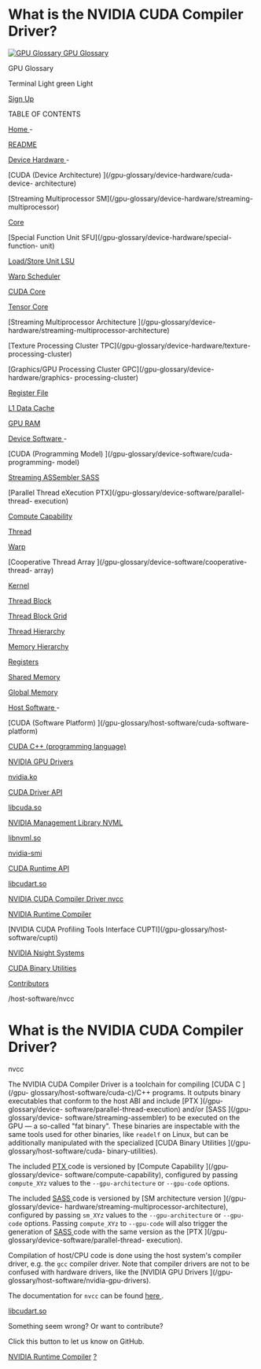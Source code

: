 # What is the NVIDIA CUDA Compiler Driver?

[![GPU Glossary](/_app/immutable/assets/modal-logo-terminal.Cs4Cm_SQ.svg) GPU
Glossary](/)

GPU Glossary

Terminal Light green Light

[Sign Up ](/signup)

TABLE OF CONTENTS

[Home ](/gpu-glossary) -

[README ](/gpu-glossary/readme)

[Device Hardware ](/gpu-glossary/device-hardware) -

[CUDA (Device Architecture) ](/gpu-glossary/device-hardware/cuda-device-
architecture)

[Streaming Multiprocessor SM](/gpu-glossary/device-hardware/streaming-
multiprocessor)

[Core ](/gpu-glossary/device-hardware/core)

[Special Function Unit SFU](/gpu-glossary/device-hardware/special-function-
unit)

[Load/Store Unit LSU](/gpu-glossary/device-hardware/load-store-unit)

[Warp Scheduler ](/gpu-glossary/device-hardware/warp-scheduler)

[CUDA Core ](/gpu-glossary/device-hardware/cuda-core)

[Tensor Core ](/gpu-glossary/device-hardware/tensor-core)

[Streaming Multiprocessor Architecture ](/gpu-glossary/device-
hardware/streaming-multiprocessor-architecture)

[Texture Processing Cluster TPC](/gpu-glossary/device-hardware/texture-
processing-cluster)

[Graphics/GPU Processing Cluster GPC](/gpu-glossary/device-hardware/graphics-
processing-cluster)

[Register File ](/gpu-glossary/device-hardware/register-file)

[L1 Data Cache ](/gpu-glossary/device-hardware/l1-data-cache)

[GPU RAM ](/gpu-glossary/device-hardware/gpu-ram)

[Device Software ](/gpu-glossary/device-software) -

[CUDA (Programming Model) ](/gpu-glossary/device-software/cuda-programming-
model)

[Streaming ASSembler SASS](/gpu-glossary/device-software/streaming-assembler)

[Parallel Thread eXecution PTX](/gpu-glossary/device-software/parallel-thread-
execution)

[Compute Capability ](/gpu-glossary/device-software/compute-capability)

[Thread ](/gpu-glossary/device-software/thread)

[Warp ](/gpu-glossary/device-software/warp)

[Cooperative Thread Array ](/gpu-glossary/device-software/cooperative-thread-
array)

[Kernel ](/gpu-glossary/device-software/kernel)

[Thread Block ](/gpu-glossary/device-software/thread-block)

[Thread Block Grid ](/gpu-glossary/device-software/thread-block-grid)

[Thread Hierarchy ](/gpu-glossary/device-software/thread-hierarchy)

[Memory Hierarchy ](/gpu-glossary/device-software/memory-hierarchy)

[Registers ](/gpu-glossary/device-software/registers)

[Shared Memory ](/gpu-glossary/device-software/shared-memory)

[Global Memory ](/gpu-glossary/device-software/global-memory)

[Host Software ](/gpu-glossary/host-software) -

[CUDA (Software Platform) ](/gpu-glossary/host-software/cuda-software-
platform)

[CUDA C++ (programming language) ](/gpu-glossary/host-software/cuda-c)

[NVIDIA GPU Drivers ](/gpu-glossary/host-software/nvidia-gpu-drivers)

[nvidia.ko ](/gpu-glossary/host-software/nvidia-ko)

[CUDA Driver API ](/gpu-glossary/host-software/cuda-driver-api)

[libcuda.so ](/gpu-glossary/host-software/libcuda)

[NVIDIA Management Library NVML](/gpu-glossary/host-software/nvml)

[libnvml.so ](/gpu-glossary/host-software/libnvml)

[nvidia-smi ](/gpu-glossary/host-software/nvidia-smi)

[CUDA Runtime API ](/gpu-glossary/host-software/cuda-runtime-api)

[libcudart.so ](/gpu-glossary/host-software/libcudart)

[NVIDIA CUDA Compiler Driver nvcc](/gpu-glossary/host-software/nvcc)

[NVIDIA Runtime Compiler ](/gpu-glossary/host-software/nvrtc)

[NVIDIA CUDA Profiling Tools Interface CUPTI](/gpu-glossary/host-
software/cupti)

[NVIDIA Nsight Systems ](/gpu-glossary/host-software/nsight-systems)

[CUDA Binary Utilities ](/gpu-glossary/host-software/cuda-binary-utilities)

[Contributors ](/gpu-glossary/contributors)

/host-software/nvcc

# What is the NVIDIA CUDA Compiler Driver?

nvcc

The NVIDIA CUDA Compiler Driver is a toolchain for compiling [CUDA C ](/gpu-
glossary/host-software/cuda-c)/C++ programs. It outputs binary executables
that conform to the host ABI and include [PTX ](/gpu-glossary/device-
software/parallel-thread-execution) and/or [SASS ](/gpu-glossary/device-
software/streaming-assembler) to be executed on the GPU — a so-called "fat
binary". These binaries are inspectable with the same tools used for other
binaries, like `readelf` on Linux, but can be additionally manipulated with
the specialized [CUDA Binary Utilities ](/gpu-glossary/host-software/cuda-
binary-utilities).

The included [PTX ](/gpu-glossary/device-software/parallel-thread-execution)
code is versioned by [Compute Capability ](/gpu-glossary/device-
software/compute-capability), configured by passing `compute_XYz` values to
the `--gpu-architecture` or `--gpu-code` options.

The included [SASS ](/gpu-glossary/device-software/streaming-assembler) code
is versioned by [SM architecture version ](/gpu-glossary/device-
hardware/streaming-multiprocessor-architecture), configured by passing
`sm_XYz` values to the `--gpu-architecture` or `--gpu-code` options. Passing
`compute_XYz` to `--gpu-code` will also trigger the generation of [SASS
](/gpu-glossary/device-software/streaming-assembler) code with the same
version as the [PTX ](/gpu-glossary/device-software/parallel-thread-
execution).

Compilation of host/CPU code is done using the host system's compiler driver,
e.g. the `gcc` compiler driver. Note that compiler drivers are not to be
confused with hardware drivers, like the [NVIDIA GPU Drivers ](/gpu-
glossary/host-software/nvidia-gpu-drivers).

The documentation for `nvcc` can be found [here
](https://docs.nvidia.com/cuda/cuda-compiler-driver-nvcc/).

[ libcudart.so](/gpu-glossary/host-software/libcudart)

Something seem wrong?
Or want to contribute?

Click this button to
let us know on GitHub.

[NVIDIA Runtime Compiler](/gpu-glossary/host-software/nvrtc)
[?](https://github.com/modal-labs/gpu-glossary/issues/new)

